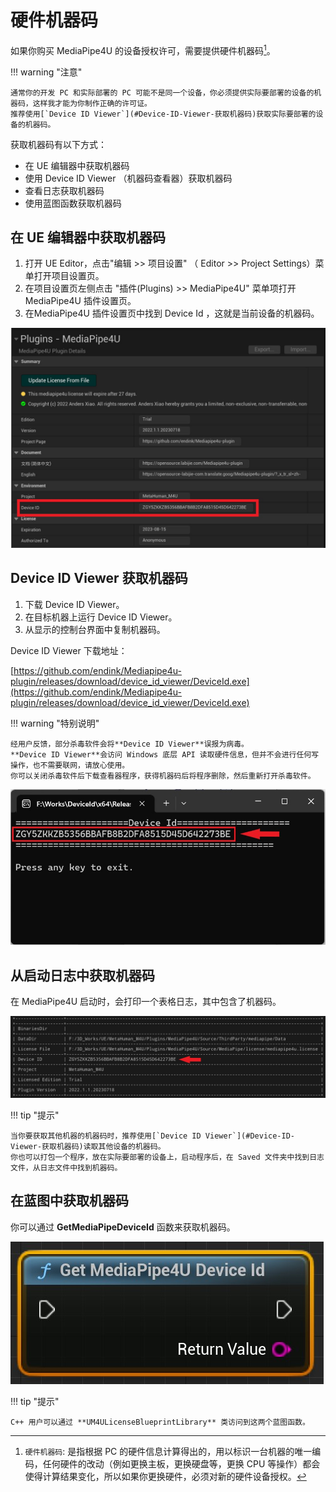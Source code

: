 # 硬件机器码

如果你购买 MediaPipe4U 的设备授权许可，需要提供硬件机器码[^1]。

[^1]: `硬件机器码`: 是指根据 PC 的硬件信息计算得出的，用以标识一台机器的唯一编码，任何硬件的改动（例如更换主板，更换硬盘等，更换 CPU 等操作）都会使得计算结果变化，所以如果你更换硬件，必须对新的硬件设备授权。

!!! warning "注意"

    通常你的开发 PC 和实际部署的 PC 可能不是同一个设备，你必须提供实际要部署的设备的机器码，这样我才能为你制作正确的许可证。       
    推荐使用[`Device ID Viewer`](#Device-ID-Viewer-获取机器码)获取实际要部署的设备的机器码。

获取机器码有以下方式：
- 在 UE 编辑器中获取机器码
- 使用 Device ID Viewer （机器码查看器）获取机器码
- 查看日志获取机器码
- 使用蓝图函数获取机器码

## 在 UE 编辑器中获取机器码

1. 打开 UE Editor，点击"编辑 >> 项目设置" （ Editor >> Project Settings）菜单打开项目设置页。
2. 在项目设置页左侧点击 "插件(Plugins) >> MediaPipe4U" 菜单项打开 MediaPipe4U 插件设置页。
3. 在MediaPipe4U 插件设置页中找到 Device Id ，这就是当前设备的机器码。

[![Device Id](images/device_id_in_ue.jpg "Device Id")](images/device_id_in_ue.jpg)   


## Device ID Viewer 获取机器码

1. 下载 Device ID Viewer。
2. 在目标机器上运行 Device ID Viewer。
3. 从显示的控制台界面中复制机器码。
   

Device ID Viewer 下载地址：   

[https://github.com/endink/Mediapipe4u-plugin/releases/download/device_id_viewer/DeviceId.exe](https://github.com/endink/Mediapipe4u-plugin/releases/download/device_id_viewer/DeviceId.exe)


!!! warning "特别说明"

    经用户反馈，部分杀毒软件会将**Device ID Viewer**误报为病毒。    
    **Device ID Viewer**会访问 Windows 底层 API 读取硬件信息，但并不会进行任何写操作，也不需要联网，请放心使用。   
    你可以关闭杀毒软件后下载查看器程序，获得机器码后将程序删除，然后重新打开杀毒软件。

[![Device Id](images/device.exe.jpg "Device Id")](images/device.exe.jpg)   

## 从启动日志中获取机器码

在 MediaPipe4U 启动时，会打印一个表格日志，其中包含了机器码。

[![Device Id](images/device_id_in_log.jpg "Device Id")](images/device_id_in_log.jpg)   

!!! tip "提示"

    当你要获取其他机器的机器码时，推荐使用[`Device ID Viewer`](#Device-ID-Viewer-获取机器码)读取其他设备的机器码。   
    你也可以打包一个程序，放在实际要部署的设备上，启动程序后，在 Saved 文件夹中找到日志文件，从日志文件中找到机器码。

## 在蓝图中获取机器码

你可以通过 **GetMediaPipeDeviceId** 函数来获取机器码。  

[![Device Id](images/device_id_in_bp.jpg "Device Id")](images/device_id_in_bp.jpg)   

!!! tip "提示"

    C++ 用户可以通过 **UM4ULicenseBlueprintLibrary** 类访问到这两个蓝图函数。

